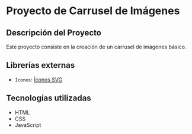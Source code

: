 # Proyecto de Carrusel de Imágenes

## Descripción del Proyecto

Este proyecto consiste en la creación de un carrusel de imágenes básico.

## Librerías externas

* `Íconos`: [Íconos SVG](https://www.svgrepo.com/ "SVGrepo")

## Tecnologías utilizadas

* HTML
* CSS
* JavaScript
